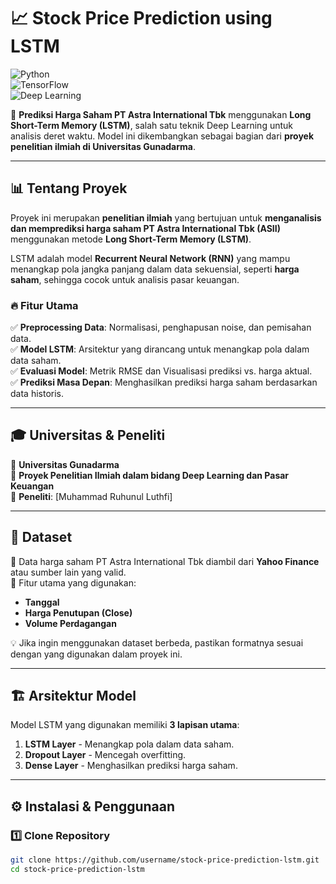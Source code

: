 # 📈 Stock Price Prediction using LSTM  
![Python](https://img.shields.io/badge/Python-3.8%2B-blue)  
![TensorFlow](https://img.shields.io/badge/TensorFlow-2.x-orange)  
![Deep Learning](https://img.shields.io/badge/Deep%20Learning-LSTM-green)  

🚀 **Prediksi Harga Saham PT Astra International Tbk** menggunakan **Long Short-Term Memory (LSTM)**, salah satu teknik Deep Learning untuk analisis deret waktu. Model ini dikembangkan sebagai bagian dari **proyek penelitian ilmiah di Universitas Gunadarma**.  

---

## 📊 **Tentang Proyek**
Proyek ini merupakan **penelitian ilmiah** yang bertujuan untuk **menganalisis dan memprediksi harga saham PT Astra International Tbk (ASII)** menggunakan metode **Long Short-Term Memory (LSTM)**.  

LSTM adalah model **Recurrent Neural Network (RNN)** yang mampu menangkap pola jangka panjang dalam data sekuensial, seperti **harga saham**, sehingga cocok untuk analisis pasar keuangan.

### 🔥 **Fitur Utama**
✅ **Preprocessing Data**: Normalisasi, penghapusan noise, dan pemisahan data.  
✅ **Model LSTM**: Arsitektur yang dirancang untuk menangkap pola dalam data saham.  
✅ **Evaluasi Model**: Metrik RMSE dan Visualisasi prediksi vs. harga aktual.  
✅ **Prediksi Masa Depan**: Menghasilkan prediksi harga saham berdasarkan data historis.  

---

## 🎓 **Universitas & Peneliti**
📌 **Universitas Gunadarma**  
📌 **Proyek Penelitian Ilmiah dalam bidang Deep Learning dan Pasar Keuangan**  
📌 **Peneliti**: [Muhammad Ruhunul Luthfi]  

---

## 📁 **Dataset**
📌 Data harga saham PT Astra International Tbk diambil dari **Yahoo Finance** atau sumber lain yang valid.  
📌 Fitur utama yang digunakan:  
- **Tanggal**
- **Harga Penutupan (Close)**
- **Volume Perdagangan**  

💡 Jika ingin menggunakan dataset berbeda, pastikan formatnya sesuai dengan yang digunakan dalam proyek ini.

---

## 🏗 **Arsitektur Model**
Model LSTM yang digunakan memiliki **3 lapisan utama**:
1. **LSTM Layer** - Menangkap pola dalam data saham.
2. **Dropout Layer** - Mencegah overfitting.
3. **Dense Layer** - Menghasilkan prediksi harga saham.

---

## ⚙️ **Instalasi & Penggunaan**
### 1️⃣ **Clone Repository**
```bash
git clone https://github.com/username/stock-price-prediction-lstm.git
cd stock-price-prediction-lstm
